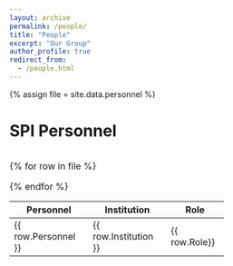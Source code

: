 ```yaml
---
layout: archive
permalink: /people/
title: "People"
excerpt: "Our Group"
author_profile: true
redirect_from: 
  - /people.html
---
```


{% assign file = site.data.personnel %}

# SPI Personnel


<div class="display compact" style="height:100%; width:75%; font-size:16px; overflow:auto;">

<table id="catalogue" class="display">
<thead>
<tr class="header">
<th style="font-size: 16px" data-sort>Personnel</th>
<th style="font-size: 16px">Institution</th>
<th style="font-size: 16px">Role</th>

</tr>
</thead>
<tbody>

{% for row in file %}
  <tr>
  <td> {{ row.Personnel }} </td>
  <td> {{ row.Institution }}</td>
  <td> {{ row.Role}} </td>
  </tr>
{% endfor %}
</tbody>
</table>

</div>
